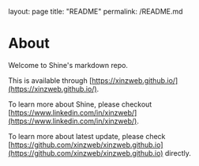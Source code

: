 layout: page
title: "README"
permalink: /README.md

# About

Welcome to Shine's markdown repo.

This is available through [https://xinzweb.github.io/](https://xinzweb.github.io/).

To learn more about Shine, please checkout [https://www.linkedin.com/in/xinzweb/](https://www.linkedin.com/in/xinzweb/).

To learn more about latest update, please check [https://github.com/xinzweb/xinzweb.github.io](https://github.com/xinzweb/xinzweb.github.io) directly.

